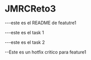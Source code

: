 # JMRCReto3









---este es el README de featutre1

---este es el task 1

---este es el task 2

--Este es un hotfix critico para feature1